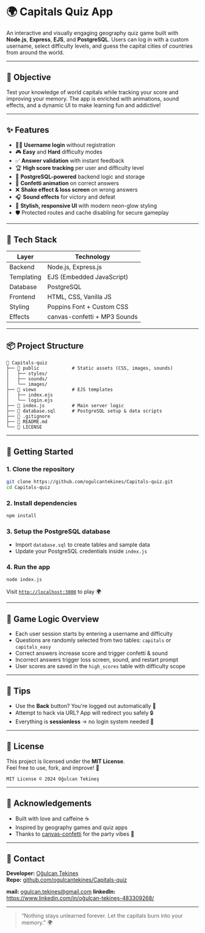 # 🌍 Capitals Quiz App

An interactive and visually engaging geography quiz game built with **Node.js**, **Express**, **EJS**, and **PostgreSQL**. Users can log in with a custom username, select difficulty levels, and guess the capital cities of countries from around the world.

---

## 🎯 Objective
Test your knowledge of world capitals while tracking your score and improving your memory. The app is enriched with animations, sound effects, and a dynamic UI to make learning fun and addictive!

---

## ✨ Features

- 🧑‍💼 **Username login** without registration
- 🎮 **Easy** and **Hard** difficulty modes
- ✅ **Answer validation** with instant feedback
- 🏆 **High score tracking** per user and difficulty level
- 💾 **PostgreSQL-powered** backend logic and storage
- 🎉 **Confetti animation** on correct answers
- ❌ **Shake effect & loss screen** on wrong answers
- 🎧 **Sound effects** for victory and defeat
- 🎨 **Stylish, responsive UI** with modern neon-glow styling
- 🛡️ Protected routes and cache disabling for secure gameplay

---

## 🔧 Tech Stack

| Layer        | Technology                     |
|--------------|----------------------------------|
| Backend      | Node.js, Express.js             |
| Templating   | EJS (Embedded JavaScript)       |
| Database     | PostgreSQL                      |
| Frontend     | HTML, CSS, Vanilla JS           |
| Styling      | Poppins Font + Custom CSS       |
| Effects      | canvas-confetti + MP3 Sounds    |

---

## 📦 Project Structure

```
📁 Capitals-quiz
├── 📁 public            # Static assets (CSS, images, sounds)
│   ├── styles/
│   ├── sounds/
│   └── images/
├── 📁 views             # EJS templates
│   ├── index.ejs
│   └── login.ejs
├── 📄 index.js          # Main server logic
├── 📄 database.sql      # PostgreSQL setup & data scripts
├── 📄 .gitignore
├── 📄 README.md
└── 📄 LICENSE
```

---

## 🚀 Getting Started

### 1. Clone the repository
```bash
git clone https://github.com/ogulcantekines/Capitals-quiz.git
cd Capitals-quiz
```

### 2. Install dependencies
```bash
npm install
```

### 3. Setup the PostgreSQL database
- Import `database.sql` to create tables and sample data
- Update your PostgreSQL credentials inside `index.js`

### 4. Run the app
```bash
node index.js
```
Visit [`http://localhost:3000`](http://localhost:3000) to play 🌍

---

## 🧠 Game Logic Overview

- Each user session starts by entering a username and difficulty
- Questions are randomly selected from two tables: `capitals` or `capitals_easy`
- Correct answers increase score and trigger confetti & sound
- Incorrect answers trigger loss screen, sound, and restart prompt
- User scores are saved in the `high_scores` table with difficulty scope

---

## 📌 Tips

- Use the **Back** button? You're logged out automatically 🚪
- Attempt to hack via URL? App will redirect you safely 🔒
- Everything is **sessionless** → no login system needed 👤

---

## 📝 License

This project is licensed under the **MIT License**.  
Feel free to use, fork, and improve! 🌟

```
MIT License © 2024 Oğulcan Tekineş
```

---

## 🙌 Acknowledgements

- Built with love and caffeine ☕
- Inspired by geography games and quiz apps
- Thanks to [canvas-confetti](https://www.npmjs.com/package/canvas-confetti) for the party vibes 🎊

---

## 💬 Contact
**Developer:** [Oğulcan Tekineş](https://github.com/ogulcantekines)  
**Repo:** [github.com/ogulcantekines/Capitals-quiz](https://github.com/ogulcantekines/Capitals-Quiz)

**mail:** ogulcan.tekines@gmail.com
**linkedIn:** https://www.linkedin.com/in/oğulcan-tekineş-483309268/

---

> “Nothing stays unlearned forever. Let the capitals burn into your memory.” 🌍
